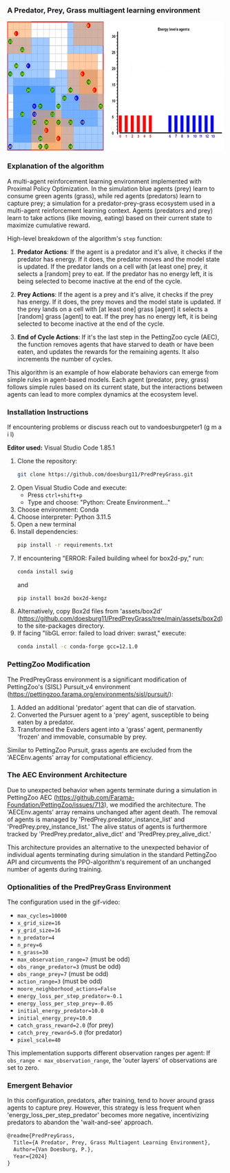 
### A Predator, Prey, Grass multiagent learning environment
<p align="center">
    <img src="https://github.com/doesburg11/PredPreyGrass/blob/main/assets/gif/predpreygrass.gif" width="700" height="300"/>
</p>

### Explanation of the algorithm
A multi-agent reinforcement learning environment implemented with Proximal Policy Optimization. In the simulation blue agents (prey) learn to consume green agents (grass), while red agents (predators) learn to capture prey; a simulation for a predator-prey-grass ecosystem used in a multi-agent reinforcement learning context. Agents (predators and prey) learn to take actions (like moving, eating) based on their current state to maximize cumulative reward.

High-level breakdown of the algorithm's ```step``` function:

1. **Predator Actions**: If the agent is a predator and it's alive, it checks if the predator has energy. If it does, the predator moves and the model state is updated. If the predator lands on a cell with [at least one] prey, it selects a [random] prey to eat. If the predator has no energy left, it is being selected to become inactive at the end of the cycle.

2. **Prey Actions**: If the agent is a prey and it's alive, it checks if the prey has energy. If it does, the prey moves and the model state is updated. If the prey lands on a cell with [at least one] grass [agent] it selects a [random] grass [agent] to eat. If the prey has no energy left, it is being selected to become inactive at the end of the cycle.

3. **End of Cycle Actions**: If it's the last step in the PettingZoo cycle (AEC), the function removes agents that have starved to death or have been eaten, and updates the rewards for the remaining agents. It also increments the number of cycles.

This algorithm is an example of how elaborate behaviors can emerge from simple rules in agent-based models. Each agent (predator, prey, grass) follows simple rules based on its current state, but the interactions between agents can lead to more complex dynamics at the ecosystem level.

### Installation Instructions

If encountering problems or discuss reach out to vandoesburgpeter1 (g m a i l)

**Editor used:** Visual Studio Code 1.85.1

1. Clone the repository: 
   ```bash
   git clone https://github.com/doesburg11/PredPreyGrass.git
   ```
2. Open Visual Studio Code and execute:
   - Press `ctrl+shift+p`
   - Type and choose: "Python: Create Environment..."
3. Choose environment: Conda 
4. Choose interpreter: Python 3.11.5
5. Open a new terminal
6. Install dependencies:
   ```bash
   pip install -r requirements.txt
   ```
7. If encountering "ERROR: Failed building wheel for box2d-py," run:
   ```bash
   conda install swig
   ```
   and
   ```bash
   pip install box2d box2d-kengz
   ```
8. Alternatively, copy Box2d files from 'assets/box2d' (https://github.com/doesburg11/PredPreyGrass/tree/main/assets/box2d) to the site-packages directory.
9. If facing "libGL error: failed to load driver: swrast," execute:
    ```bash
    conda install -c conda-forge gcc=12.1.0
    ```

### PettingZoo Modification

The PredPreyGrass environment is a significant modification of PettingZoo's (SISL) Pursuit_v4 environment (https://pettingzoo.farama.org/environments/sisl/pursuit/):
1. Added an additional 'predator' agent that can die of starvation.
2. Converted the Pursuer agent to a 'prey' agent, susceptible to being eaten by a predator.
3. Transformed the Evaders agent into a 'grass' agent, permanently 'frozen' and immovable, consumable by prey.

Similar to PettingZoo Pursuit, grass agents are excluded from the 'AECEnv.agents' array for computational efficiency.

### The AEC Environment Architecture

Due to unexpected behavior when agents terminate during a simulation in PettingZoo AEC (https://github.com/Farama-Foundation/PettingZoo/issues/713), we modified the architecture. The 'AECEnv.agents' array remains unchanged after agent death. The removal of agents is managed by 'PredPrey.predator_instance_list' and 'PredPrey.prey_instance_list.' The alive status of agents is furthermore tracked by 'PredPrey.predator_alive_dict' and 'PredPrey.prey_alive_dict.'

This architecture provides an alternative to the unexpected behavior of individual agents terminating during simulation in the standard PettingZoo API and circumvents the PPO-algorithm's requirement of an unchanged number of agents during training.

### Optionalities of the PredPreyGrass Environment
The configuration used in the gif-video:
- `max_cycles=10000`
- `x_grid_size=16`
- `y_grid_size=16`
- `n_predator=4`
- `n_prey=6`
- `n_grass=30`
- `max_observation_range=7` (must be odd)
- `obs_range_predator=3` (must be odd)  
- `obs_range_prey=7` (must be odd)
- `action_range=3` (must be odd)
- `moore_neighborhood_actions=False`
- `energy_loss_per_step_predator=-0.1`
- `energy_loss_per_step_prey=-0.05`
- `initial_energy_predator=10.0`
- `initial_energy_prey=10.0`
- `catch_grass_reward=2.0` (for prey)
- `catch_prey_reward=5.0` (for predator)
- `pixel_scale=40`

This implementation supports different observation ranges per agent: If `obs_range < max_observation_range`, the 'outer layers' of observations are set to zero.

### Emergent Behavior

In this configuration, predators, after training, tend to hover around grass agents to capture prey. However, this strategy is less frequent when 'energy_loss_per_step_predator' becomes more negative, incentivizing predators to abandon the 'wait-and-see' approach.

```
@readme{PredPreyGrass,
  Title={A Predator, Prey, Grass Multiagent Learning Environment},
  Author={Van Doesburg, P.},
  Year={2024}
}
```
